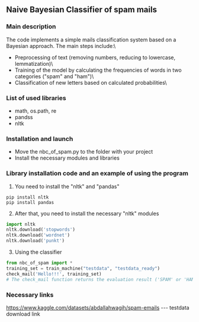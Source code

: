 ## Naive Bayesian Classifier of spam mails

### Main description
The code implements a simple mails classification system based on a Bayesian approach. The main steps include:\
- Preprocessing of text (removing numbers, reducing to lowercase, lemmatization)\
- Training of the model by calculating the frequencies of words in two categories ("spam" and "ham")\
- Classification of new letters based on calculated probabilities\

### List of used libraries

- math, os.path, re
- pandss
- nltk

### Installation and launch

- Move the nbc_of_spam.py to the folder with your project
- Install the necessary modules and libraries

### Library installation code and an example of using the program

1) You need to install the "nltk" and "pandas"
```terminal
pip install nltk
pip install pandas
```
2) After that, you need to install the necessary "nltk" modules
```python
import nltk
nltk.download('stopwords')
nltk.download('wordnet')
nltk.download('punkt')
```
3) Using the classifier
```python
from nbc_of_spam import *
training_set = train_machine("testdata", "testdata_ready")
check_mail('Hello!!!', training_set) 
# The check_mail function returns the evaluation result ('SPAM' or 'HAM')
```

### Necessary links
https://www.kaggle.com/datasets/abdallahwagih/spam-emails --- testdata download link








